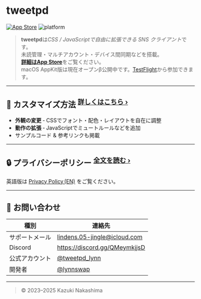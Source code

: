 # tweetpd

[![App Store](https://img.shields.io/badge/App%20Store-Download-blue?logo=apple)](https://apps.apple.com/jp/app/tweetpd/id1671411031)
![platform](https://img.shields.io/badge/platforms-iOS%20%7C%20iPadOS%20%7C%20macOS-informational)

> **tweetpd**は*CSS / JavaScriptで自由に拡張できる SNS クライアント*です。  
> 未読管理・マルチアカウント・デバイス間同期などを搭載。  
> [**詳細はApp Store**](https://apps.apple.com/jp/app/tweetpd/id1671411031)をご覧ください。  
> macOS AppKit版は現在オープンβ公開中です。[TestFlight](https://testflight.apple.com/join/pMp7Zha4)から参加できます。

---

## 🔧 カスタマイズ方法 <sup>[詳しくはこちら ›](docs/CUSTOM_CSS_JS.md)</sup>

- **外観の変更** ‑ CSSでフォント・配色・レイアウトを自在に調整  
- **動作の拡張** ‑ JavaScriptでミュートルールなどを追加
- サンプルコード & 参考リンクも掲載  

---

## 🔒 プライバシーポリシー <sup>[全文を読む ›](docs/privacy-policy.md)</sup>
英語版は [Privacy Policy (EN)](docs/privacy-policy_en.md) をご覧ください。

---

## 📮 お問い合わせ

| 種別 | 連絡先 |
|------|--------|
| サポートメール | lindens.05-jingle@icloud.com |
| Discord | <https://discord.gg/QMeymkjjsD> |
| 公式アカウント | [@tweetpd_lynn](https://x.com/tweetpd_lynn) |
| 開発者 | [@lynnswap](https://github.com/lynnswap) |

---

> © 2023–2025 Kazuki Nakashima
